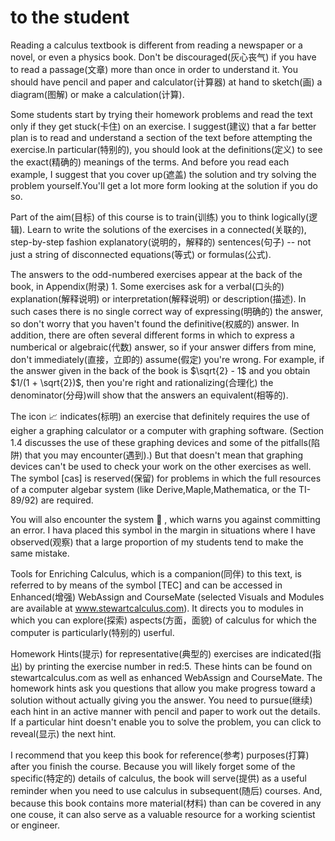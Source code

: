 # to the student

Reading a calculus textbook is different from reading a newspaper or a novel, or even a physics book. Don't be discouraged(灰心丧气) if you have to read a passage(文章) more than once in order to understand it. You should have pencil and paper and calculator(计算器) at hand to sketch(画) a diagram(图解) or make a calculation(计算).

Some students start by trying their homework problems and read the text only if they get stuck(卡住) on an exercise. I suggest(建议) that a far better plan is to read and understand a section of the text before attempting the exercise.In particular(特别的), you should look at the definitions(定义) to see the exact(精确的) meanings of the terms. And before you read each example, I suggest that you cover up(遮盖) the solution and try solving the problem yourself.You'll get a lot more form looking at the solution if you do so.

Part of the aim(目标) of this course is to train(训练) you to think logically(逻辑). Learn to write the solutions of the exercises in a connected(关联的), step-by-step fashion explanatory(说明的，解释的) sentences(句子) -- not just a string of disconnected equations(等式) or formulas(公式).

The answers to the odd-numbered exercises appear at the back of the book, in Appendix(附录) 1. Some exercises ask for a verbal(口头的) explanation(解释说明) or interpretation(解释说明) or description(描述). In such cases there is no single correct way of expressing(明确的) the answer, so don't worry that you haven't found the definitive(权威的) answer. In addition, there are often several different forms in which to express a numberical or algebraic(代数) answer, so if your answer differs from mine, don't immediately(直接，立即的) assume(假定) you're wrong. For example, if the answer given in the back of the book is $\sqrt{2} - 1$ and you obtain $1/(1 + \sqrt{2})$, then you're right and rationalizing(合理化) the denominator(分母)will show that the answers an equivalent(相等的).

The icon :chart_with_upwards_trend: indicates(标明) an exercise that definitely requires the use of eigher a graphing calculator or a computer with graphing software. (Section 1.4 discusses the use of these graphing devices and some of the pitfalls(陷阱) that you may encounter(遇到).) But that doesn't mean that graphing devices can't be used to check your work on the other exercises as well.
The symbol [cas] is reserved(保留) for problems in which the full resources of a computer algebar system (like Derive,Maple,Mathematica, or the TI-89/92) are required.

You will also encounter the system :no_entry_sign: , which warns you against committing an error. I hava placed this symbol in the margin in situations where I have observed(观察) that a large proportion of my students tend to make the same mistake.

Tools for Enriching Calculus, which is a companion(同伴) to this text, is referred to by means of the symbol [TEC] and can be accessed in Enhanced(增强) WebAssign and CourseMate (selected Visuals and Modules are available at www.stewartcalculus.com). It directs you to modules in which you can explore(探索) aspects(方面，面貌) of calculus for which the computer is particularly(特别的) userful.

Homework Hints(提示) for representative(典型的) exercises are indicated(指出) by printing the exercise number in red:5. These hints can be found on stewartcalculus.com as well as enhanced WebAssign and CourseMate. The homework hints ask you questions that allow you make progress toward a solution without actually giving you the answer. You need to pursue(继续) each hint in an active manner with pencil and paper to work out the details. If a particular hint doesn't enable you to solve the problem, you can click to reveal(显示) the next hint.

I recommend that you keep this book for reference(参考) purposes(打算) after you finish the course. Because you will likely forget some of the specific(特定的) details of calculus, the book will serve(提供) as a useful reminder when you need to use calculus in subsequent(随后) courses. And, because this book contains more material(材料) than can be covered in any one couse, it can also serve as a valuable resource for a working scientist or engineer.
